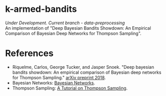 # k-armed-bandits
*Under Development. Current branch - data-preprocessing*<br>
An implementation of "Deep Bayesian Bandits Showdown: An Empirical Comparison of Bayesian Deep Networks for Thompson Sampling".

# References
* Riquelme, Carlos, George Tucker, and Jasper Snoek. "Deep bayesian bandits showdown: An empirical comparison of Bayesian deep networks for Thompson Sampling." [arXiv preprint 2018](https://arxiv.org/abs/1802.09127).
* Bayesian Networks: [Bayesian Networks](https://medium.com/neuralspace/bayesian-neural-network-series-post-1-need-for-bayesian-networks-e209e66b70b2).
* Thompson Sampling: [A Tutorial on Thompson Sampling](https://arxiv.org/abs/1707.02038).


